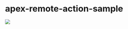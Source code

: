 # apex-remote-action-sample
<img src="http://cdn-ak.f.st-hatena.com/images/fotolife/t/tyoshikawa1106/20150404/20150404144604.png" />

